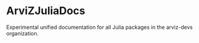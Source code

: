 # ArviZJuliaDocs

Experimental unified documentation for all Julia packages in the arviz-devs organization.
